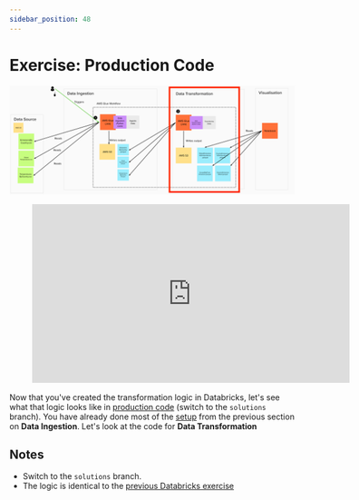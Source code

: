 ```yaml
---
sidebar_position: 48
---
```

# Exercise: Production Code

<div style={{textAlign: 'center'}}>

![project-structure-transformation-navi.png](./assets/project-structure-transformation-navi.png)

</div>

<div style={{textAlign: 'center'}}>

<figure class="video-container">
    <iframe width="560" height="315" src="https://www.youtube.com/embed/oxnJzAXessc" title="YouTube video player" frameborder="0" allow="accelerometer; autoplay; clipboard-write; encrypted-media; gyroscope; picture-in-picture" allowfullscreen></iframe>
</figure>
</div>

Now that you've created the transformation logic in Databricks, let's see what that logic looks like in [production code](https://github.com/data-derp/exercise-co2-vs-temperature-production-code#quickstart) (switch to the `solutions` branch). You have already done most of the [setup](https://github.com/data-derp/exercise-co2-vs-temperature-production-code#quickstart) from the previous section on **Data Ingestion**. Let's look at the code for **Data Transformation**

## Notes
* Switch to the `solutions` branch.
* The logic is identical to the [previous Databricks exercise](https://github.com/data-derp/exercise-co2-vs-temperature-databricks#data-transformation)